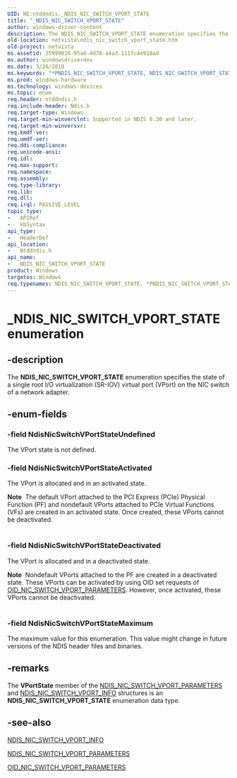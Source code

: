 ```yaml
---
UID: NE:ntddndis._NDIS_NIC_SWITCH_VPORT_STATE
title: "_NDIS_NIC_SWITCH_VPORT_STATE"
author: windows-driver-content
description: The NDIS_NIC_SWITCH_VPORT_STATE enumeration specifies the state of a single root I/O virtualization (SR-IOV) virtual port (VPort) on the NIC switch of a network adapter.
old-location: netvista\ndis_nic_switch_vport_state.htm
old-project: netvista
ms.assetid: 25999016-95a8-4d78-a4a3-111fc4e910ad
ms.author: windowsdriverdev
ms.date: 3/26/2018
ms.keywords: "*PNDIS_NIC_SWITCH_VPORT_STATE, NDIS_NIC_SWITCH_VPORT_STATE, NDIS_NIC_SWITCH_VPORT_STATE enumeration [Network Drivers Starting with Windows Vista], NdisNicSwitchVPortStateActivated, NdisNicSwitchVPortStateDeactivated, NdisNicSwitchVPortStateMaximum, NdisNicSwitchVPortStateUndefined, PNDIS_NIC_SWITCH_VPORT_STATE, PNDIS_NIC_SWITCH_VPORT_STATE enumeration pointer [Network Drivers Starting with Windows Vista], _NDIS_NIC_SWITCH_VPORT_STATE, netvista.ndis_nic_switch_vport_state, ntddndis/NDIS_NIC_SWITCH_VPORT_STATE, ntddndis/NdisNicSwitchVPortStateActivated, ntddndis/NdisNicSwitchVPortStateDeactivated, ntddndis/NdisNicSwitchVPortStateMaximum, ntddndis/NdisNicSwitchVPortStateUndefined, ntddndis/PNDIS_NIC_SWITCH_VPORT_STATE"
ms.prod: windows-hardware
ms.technology: windows-devices
ms.topic: enum
req.header: ntddndis.h
req.include-header: Ndis.h
req.target-type: Windows
req.target-min-winverclnt: Supported in NDIS 6.30 and later.
req.target-min-winversvr: 
req.kmdf-ver: 
req.umdf-ver: 
req.ddi-compliance: 
req.unicode-ansi: 
req.idl: 
req.max-support: 
req.namespace: 
req.assembly: 
req.type-library: 
req.lib: 
req.dll: 
req.irql: PASSIVE_LEVEL
topic_type:
-	APIRef
-	kbSyntax
api_type:
-	HeaderDef
api_location:
-	Ntddndis.h
api_name:
-	NDIS_NIC_SWITCH_VPORT_STATE
product: Windows
targetos: Windows
req.typenames: NDIS_NIC_SWITCH_VPORT_STATE, *PNDIS_NIC_SWITCH_VPORT_STATE
---
```


# _NDIS_NIC_SWITCH_VPORT_STATE enumeration


## -description


The <b>NDIS_NIC_SWITCH_VPORT_STATE</b> enumeration specifies the state of a single root I/O virtualization (SR-IOV) virtual port (VPort) on the NIC switch of a network adapter.


## -enum-fields




### -field NdisNicSwitchVPortStateUndefined

The VPort state is not defined.


### -field NdisNicSwitchVPortStateActivated

The VPort is allocated and in an activated state.

<div class="alert"><b>Note</b>  The default VPort attached to the PCI Express (PCIe) Physical Function (PF) and nondefault VPorts attached to PCIe Virtual Functions (VFs) are created in an activated state. Once created, these VPorts cannot be deactivated.</div>
<div> </div>

### -field NdisNicSwitchVPortStateDeactivated

The VPort is allocated and in a deactivated state.

<div class="alert"><b>Note</b>  Nondefault VPorts attached to the PF are created in a deactivated state. These VPorts can be activated by using OID set requests of <a href="https://msdn.microsoft.com/library/windows/hardware/hh451825">OID_NIC_SWITCH_VPORT_PARAMETERS</a>. However, once activated, these VPorts cannot be deactivated.</div>
<div> </div>

### -field NdisNicSwitchVPortStateMaximum

The maximum value for this enumeration. This value might change in future versions of the NDIS header files and binaries.


## -remarks



The <b>VPortState</b> member of the <a href="https://msdn.microsoft.com/library/windows/hardware/hh451597">NDIS_NIC_SWITCH_VPORT_PARAMETERS</a> and <a href="https://msdn.microsoft.com/library/windows/hardware/hh451594">NDIS_NIC_SWITCH_VPORT_INFO</a> structures is an <b>NDIS_NIC_SWITCH_VPORT_STATE</b> enumeration data type. 




## -see-also




<b></b>



<a href="https://msdn.microsoft.com/library/windows/hardware/hh451594">NDIS_NIC_SWITCH_VPORT_INFO</a>



<a href="https://msdn.microsoft.com/library/windows/hardware/hh451597">NDIS_NIC_SWITCH_VPORT_PARAMETERS</a>



<a href="https://msdn.microsoft.com/library/windows/hardware/hh451825">OID_NIC_SWITCH_VPORT_PARAMETERS</a>
 

 

